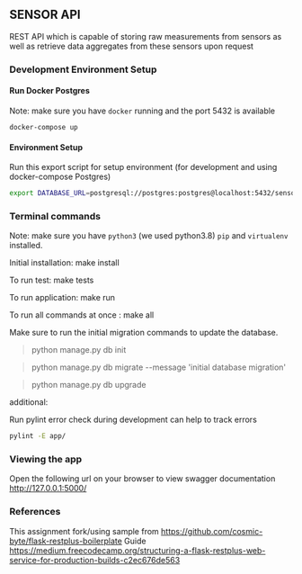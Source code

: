 ## SENSOR API

REST API which is capable of storing raw measurements from sensors as well as retrieve data aggregates from these sensors upon request


### Development Environment Setup

#### Run Docker Postgres
Note: make sure you have `docker` running and the port 5432 is available

```
docker-compose up
```

#### Environment Setup
Run this export script for setup environment (for development and using docker-compose Postgres)

```bash
export DATABASE_URL=postgresql://postgres:postgres@localhost:5432/sensor_api
```

### Terminal commands
Note: make sure you have `python3` (we used python3.8) `pip` and `virtualenv` installed.

Initial installation: make install

To run test: make tests

To run application: make run

To run all commands at once : make all

Make sure to run the initial migration commands to update the database.
    
> python manage.py db init

> python manage.py db migrate --message 'initial database migration'

> python manage.py db upgrade

additional:

Run pylint error check during development can help to track errors

```bash
pylint -E app/
```

### Viewing the app ###
Open the following url on your browser to view swagger documentation
http://127.0.0.1:5000/


### References
This assignment fork/using sample from https://github.com/cosmic-byte/flask-restplus-boilerplate
Guide https://medium.freecodecamp.org/structuring-a-flask-restplus-web-service-for-production-builds-c2ec676de563

